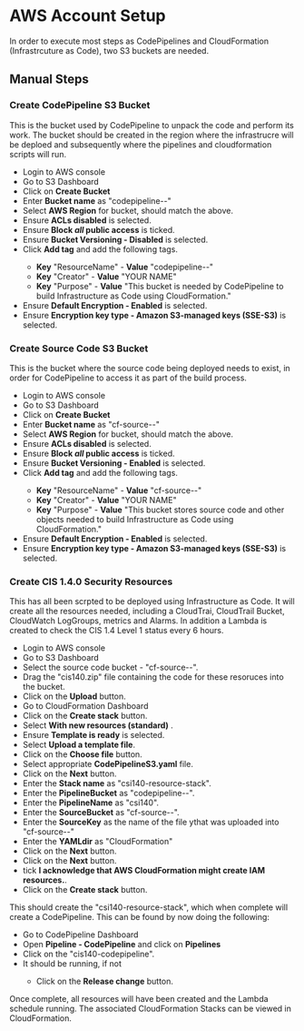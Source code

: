 # AWS Account Setup

In order to execute most steps as CodePipelines and CloudFormation (Infrastrcuture as Code), two S3 buckets are needed.

## Manual Steps
### Create CodePipeline S3 Bucket
This is the bucket used by CodePipeline to unpack the code and perform its work. The bucket should be created in the region where the infrastrucre will be deploed and subsequently where the pipelines and cloudformation scripts will run. 
<ul>
<li>Login to AWS console</li>
<li>Go to S3 Dashboard</li>
<li>Click on <b>Create Bucket</b></li>
<li>Enter <b>Bucket name</b> as "codepipeline-<aws::region>-<aws::accountid>"</li>
<li>Select <b>AWS Region</b> for bucket, should match the above.</li>
<li>Ensure <b>ACLs disabled</b> is selected.</li>
<li>Ensure <b>Block <em>all</em> public access</b> is ticked.</li>
<li>Ensure <b>Bucket Versioning - Disabled</b> is selected.</li>
<li>Click <b>Add tag</b> and add the following tags.</li>
<ul>
<li><b>Key</b> "ResourceName" - <b>Value</b> "codepipeline-<aws::region>-<aws::accountid>" </li>
<li><b>Key</b> "Creator" - <b>Value</b> "YOUR NAME" </li>
<li><b>Key</b> "Purpose" - <b>Value</b> "This bucket is needed by CodePipeline to build Infrastructure as Code using CloudFormation." </li>
</ul>
<li>Ensure <b>Default Encryption - Enabled</b> is selected.</li>
<li>Ensure <b>Encryption key type - Amazon S3-managed keys (SSE-S3)</b> is selected.</li>
</ul>

### Create Source Code S3 Bucket
This is the bucket where the source code being deployed needs to exist, in order for CodePipeline to access it as part of the build process. 
<ul>
<li>Login to AWS console</li>
<li>Go to S3 Dashboard</li>
<li>Click on <b>Create Bucket</b></li>
<li>Enter <b>Bucket name</b> as "cf-source-<aws::region>-<aws::accountid>"</li>
<li>Select <b>AWS Region</b> for bucket, should match the above.</li>
<li>Ensure <b>ACLs disabled</b> is selected.</li>
<li>Ensure <b>Block <em>all</em> public access</b> is ticked.</li>
<li>Ensure <b>Bucket Versioning - Enabled</b> is selected.</li>
<li>Click <b>Add tag</b> and add the following tags.</li>
<ul>
<li><b>Key</b> "ResourceName" - <b>Value</b> "cf-source-<aws::region>-<aws::accountid>" </li>
<li><b>Key</b> "Creator" - <b>Value</b> "YOUR NAME" </li>
<li><b>Key</b> "Purpose" - <b>Value</b> "This bucket stores source code and other objects needed to build Infrastructure as Code using CloudFormation." </li>
</ul>
<li>Ensure <b>Default Encryption - Enabled</b> is selected.</li>
<li>Ensure <b>Encryption key type - Amazon S3-managed keys (SSE-S3)</b> is selected.</li>
</ul>

### Create CIS 1.4.0 Security Resources
This has all been scrpted to be deployed using Infrastructure as Code. It will create all the resources needed, including a CloudTrai, CloudTrail Bucket, CloudWatch LogGroups, metrics and Alarms. In addition a Lambda is created to check the CIS 1.4 Level 1 status every 6 hours.
<ul>
<li>Login to AWS console</li>
<li>Go to S3 Dashboard</li>
<li>Select the source code bucket - "cf-source-<aws::region>-<aws::accountid>".</li>
<li>Drag the "cis140.zip" file containing the code for these resoruces into the bucket.</li>
<li>Click on the <b>Upload</b> button.</li>
<li>Go to CloudFormation Dashboard</li>
<li>Click on the <b>Create stack</b> button.</li>
<li>Select <b>With new resources (standard)</b> .</li>
<li>Ensure <b>Template is ready</b> is selected.</li>
<li>Select <b>Upload a template file</b>.</li>
<li>Click on the <b>Choose file</b> button.</li>
<li>Select appropriate <b>CodePipelineS3.yaml</b> file.</li>
<li>Click on the <b>Next</b> button.</li>
<li>Enter the <b>Stack name</b> as "csi140-resource-stack".</li>
<li>Enter the <b>PipelineBucket</b> as "codepipeline-<aws::region>-<aws::accountid>".</li>
<li>Enter the <b>PipelineName</b> as "csi140".</li>
<li>Enter the <b>SourceBucket</b> as "cf-source-<aws::region>-<aws::accountid>".</li>
<li>Enter the <b>SourceKey</b> as the name of the file ythat was uploaded into "cf-source-<aws::region>-<aws::accountid>"</li>
<li>Enter the <b>YAMLdir</b> as "CloudFormation"</li>
<li>Click on the <b>Next</b> button.</li>
<li>Click on the <b>Next</b> button.</li>
<li>tick <b>I acknowledge that AWS CloudFormation might create IAM resources.</b>.</li>
<li>Click on the <b>Create stack</b> button.</li>
</ul>
This should create the "csi140-resource-stack", which when complete will create a CodePipeline. This can be found by now doing the following:
<ul>
<li>Go to CodePipeline Dashboard</li>
<li>Open <b>Pipeline - CodePipeline</b> and click on <b>Pipelines</b></li>
<li>Click on the "cis140-codepipeline".</li>
<li>It should be running, if not</li>
<ul>
<li>Click on the <b>Release change</b> button.</li>
</ul>
</ul>
Once complete, all resources will have been created and the Lambda schedule running. The associated CloudFormation Stacks can be viewed in CloudFormation.
